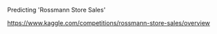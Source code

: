 Predicting 'Rossmann Store Sales'

https://www.kaggle.com/competitions/rossmann-store-sales/overview

